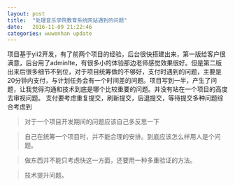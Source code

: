 ```yaml
---
layout: post
title:  "处理音乐学院教育系统网站遇到的问题"
date:   2016-11-09 21:22:46
categories: wuwenhan update
---
```


项目基于yii2开发，有了前两个项目的经验，后台很快搭建出来，第一版给客户很满意，后台用了adminlte，有很多小的体验那边老师感觉效果很好。但是第二版出来后很多细节不到位，对于项目统筹做的不够好，支付时遇到的问题，主要是20分钟内支付，与计划任务会有一个时间差的问题。项目写到一半，产生了问题，让我觉得沟通和技术到底是哪个比较重要的问题。并没有站在一个项目的高度去审视问题。
支付要考虑重复提交，刷新提交，后退提交，等待提交多种问题综合考虑到

> 对于一个项目开发期间的问题应该自己多反思一下

> 自己在统筹一个项目时，并不能合理的安排。到底应该怎么样用人是个问题。

> 做东西并不能只考虑快这一方面，还要用一种多重验证的方法。

> 技术提升问题。





